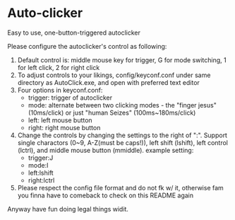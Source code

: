 # Auto-clicker
Easy to use, one-button-triggered autoclicker

Please configure the autoclicker's control as following:

1) Default control is: middle mouse key for trigger, G for mode switching, 1 for left click, 2 for right click
2) To adjust controls to your likings, config/keyconf.conf under same directory as AutoClick.exe, and open with preferred text editor
3) Four options in keyconf.conf:
	- trigger: trigger of autoclicker
	- mode: alternate between two clicking modes - the "finger jesus" (10ms/click) or just "human Seizes" (100ms~180ms/click)
	- left: left mouse button
	- right: right mouse button
4) Change the controls by changing the settings to the right of ":". Support single charactors (0~9, A-Z(must be caps!)), left shift (lshift), left control (lctrl), and middle mouse button (mmiddle). example setting:
	- trigger:J
	- mode:I
	- left:lshift
	- right:lctrl
5) Please respect the config file format and do not fk w/ it, otherwise fam you finna have to comeback to check on this README again


Anyway have fun doing legal things widit.
